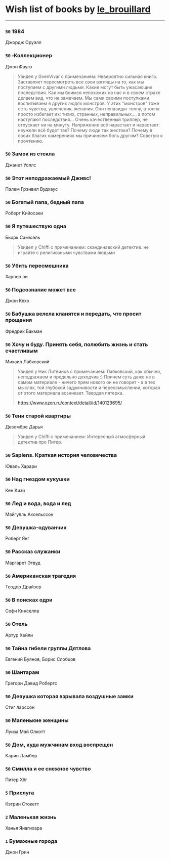 # Wish list of books by [le_brouillard](http://vk.com/id13330781)
---

### `50` 1984
Джордж Оруэлл

### `50` ▫Коллекционер
Джон Фаулз
> Увидел у GvenVivar  с примечанием: Невероятно сильная книга. Заставляет пересмотреть все свои взгляды на то, как  мы поступаем с другими людьми. Какие могут быть ужасающие последствия. Как мы боимся непохожих на нас и в своем страхе делаем вид, что не замечаем. Мы сами своими поступками воспитываем в других людях монстров. У этих "монстров" тоже есть чувства, увлечения, желания. Они ненавидят толпу, а толпа просто избегает их: тихих, странных, неправильных.... а потом наступают последствия... Очень качественный триллер, не отпускает ни на минуту. Напряжение всё нарастает и нарастает: неужели всё будет так? Почему люди так жестоки? Почему в своих благих намерениях мы причиняем боль другим? Советую к прочтению.

### `50` Замок из стекла
Джанет Уоллс

### `50` Этот неподражаемый Дживс!
Пэлем Грэнвил Вудхауc

### `50` Богатый папа, бедный папа
Роберт Кийосаки

### `50` Я путешествую одна
Бьорк Самюэль
> Увидел у Chiffi с примечанием: скандинавский детектив.
> не играйте с религиозными чувствами людьми

### `50` Убить пересмешника
Харпер ли

### `50` Подсознание может все
Джон Кехо

### `50` Бабушка велела кланятся и передать, что просит прощения
Фредрик Бакман

### `50` Хочу и буду. Принять себя, полюбить жизнь и стать счастливым
Михаил Лабковский
> Увидел у Ник Литвинов с примечанием: Лабковский, как обычно, неподражаем и предельно доходчив :) Причем суть даже не в самом материале - ничего прям нового он не говорит - а в тех мыслях, той глубокой задумчивости и переосмыслении, которая от этого материала возникает. Твердая пятерка.
> 
> https://www.ozon.ru/context/detail/id/140129695/

### `50` Тени старой квартиры
Дезомбре Дарья
> Увидел у Chiffi с примечанием: Интересный атмосферный детектив про Питер.

### `50` Sapiens. Краткая история человечества
Юваль Харари

### `50` Над гнездом кукушки
Кен Кизи

### `50` Лед и вода, вода и лед
Майгулль Аксельссон

### `50` Девушка-одуванчик
Роберт Янг

### `50` Рассказ служанки
Маргарет Этвуд

### `50` Американская трагедия
Теодор Драйзер

### `50` В поисках одри
Софи Кинселла

### `50` Отель
Артур Хейли

### `50` Тайна гибели группы Дятлова
Евгений Буянов, Борис Слобцов

### `50` Шантарам
Грегори Дэвид Робертс

### `50` Девушка которая взрывала воздушные замки
Стиг ларссон

### `50` Маленькие женщины
Луиза Мэй Олкотт

### `50` Дом, куда мужчинам вход воспрещен
Карин Ламбер

### `50` Смилла и ее снежное чувство
Питер Хёг

### `5` Прислуга
Кэтрин Стокетт

### `2` Маленькая жизнь
Ханья Янагихара

### `1` Бумажные города
Джон Грин

